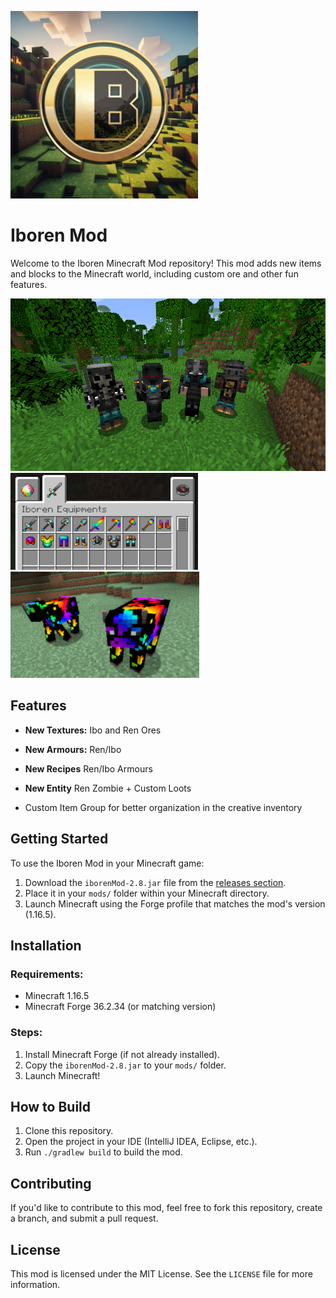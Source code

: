 ![Mod Logo](src/main/resources/iboren_mod_logo.png)

# Iboren Mod

Welcome to the Iboren Minecraft Mod repository! This mod adds new items and blocks to the Minecraft world, including custom ore and other fun features.


![ScreenShot](screenshots/ren_zombie.png)
![ScreenShot](screenshots/tab_equiments.png)
![ScreenShot](screenshots/custom_cow.png)


## Features

- **New Textures:** Ibo and Ren Ores
- **New Armours:** Ren/Ibo
- **New Recipes** Ren/Ibo Armours
- **New Entity** Ren Zombie + Custom Loots

- Custom Item Group for better organization in the creative inventory

## Getting Started

To use the Iboren Mod in your Minecraft game:

1. Download the `iborenMod-2.8.jar` file from the [releases section](#).
2. Place it in your `mods/` folder within your Minecraft directory.
3. Launch Minecraft using the Forge profile that matches the mod's version (1.16.5).

## Installation

### Requirements:
- Minecraft 1.16.5
- Minecraft Forge 36.2.34 (or matching version)
  
### Steps:
1. Install Minecraft Forge (if not already installed).
2. Copy the `iborenMod-2.8.jar` to your `mods/` folder.
3. Launch Minecraft!

## How to Build

1. Clone this repository.
2. Open the project in your IDE (IntelliJ IDEA, Eclipse, etc.).
3. Run `./gradlew build` to build the mod.

## Contributing

If you'd like to contribute to this mod, feel free to fork this repository, create a branch, and submit a pull request.

## License

This mod is licensed under the MIT License. See the `LICENSE` file for more information.

